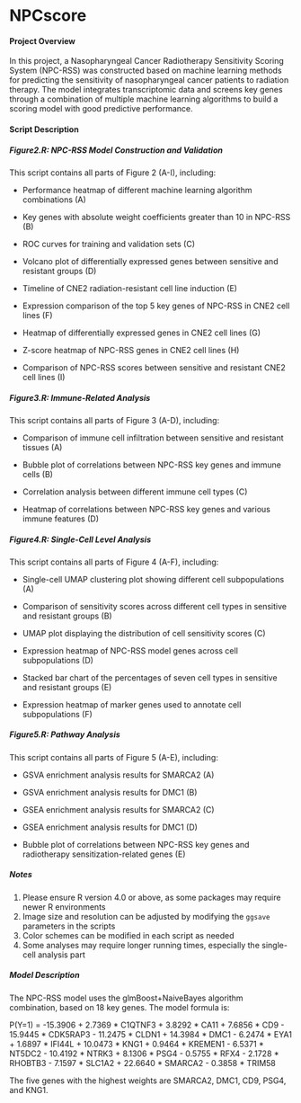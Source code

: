 # NPCscore
#### Project Overview

In this project, a Nasopharyngeal Cancer Radiotherapy Sensitivity Scoring System (NPC-RSS) was constructed based on machine learning methods for predicting the sensitivity of nasopharyngeal cancer patients to radiation therapy. The model integrates transcriptomic data and screens key genes through a combination of multiple machine learning algorithms to build a scoring model with good predictive performance.

 

#### Script Description 

##### Figure2.R: NPC-RSS Model Construction and Validation

 This script contains all parts of Figure 2 (A-I), including:

- Performance heatmap of different machine learning algorithm combinations (A)

- Key genes with absolute weight coefficients greater than 10 in NPC-RSS (B)

- ROC curves for training and validation sets (C)

- Volcano plot of differentially expressed genes between sensitive and resistant groups (D)

- Timeline of CNE2 radiation-resistant cell line induction (E)

- Expression comparison of the top 5 key genes of NPC-RSS in CNE2 cell lines (F)

- Heatmap of differentially expressed genes in CNE2 cell lines (G)

- Z-score heatmap of NPC-RSS genes in CNE2 cell lines (H)

- Comparison of NPC-RSS scores between sensitive and resistant CNE2 cell lines (I)

 

##### Figure3.R: Immune-Related Analysis

This script contains all parts of Figure 3 (A-D), including:

- Comparison of immune cell infiltration between sensitive and resistant tissues (A)

- Bubble plot of correlations between NPC-RSS key genes and immune cells (B)

- Correlation analysis between different immune cell types (C)

- Heatmap of correlations between NPC-RSS key genes and various immune features (D)

 

##### Figure4.R: Single-Cell Level Analysis 

This script contains all parts of Figure 4 (A-F), including:

- Single-cell UMAP clustering plot showing different cell subpopulations (A)

- Comparison of sensitivity scores across different cell types in sensitive and resistant groups (B)

- UMAP plot displaying the distribution of cell sensitivity scores (C)

- Expression heatmap of NPC-RSS model genes across cell subpopulations (D)

- Stacked bar chart of the percentages of seven cell types in sensitive and resistant groups (E)

- Expression heatmap of marker genes used to annotate cell subpopulations (F)

 

##### Figure5.R: Pathway Analysis

This script contains all parts of Figure 5 (A-E), including:

- GSVA enrichment analysis results for SMARCA2 (A)

- GSVA enrichment analysis results for DMC1 (B)

- GSEA enrichment analysis results for SMARCA2 (C)

- GSEA enrichment analysis results for DMC1 (D)

- Bubble plot of correlations between NPC-RSS key genes and radiotherapy sensitization-related genes (E)

  

##### Notes 

1. Please ensure R version 4.0 or above, as some packages may require newer R environments
2. Image size and resolution can be adjusted by modifying the `ggsave` parameters in the scripts
3. Color schemes can be modified in each script as needed
4. Some analyses may require longer running times, especially the single-cell analysis part



##### Model Description

The NPC-RSS model uses the glmBoost+NaiveBayes algorithm combination, based on 18 key genes. The model formula is:

P(Y=1) = -15.3906 + 2.7369 * C1QTNF3 + 3.8292 * CA11 + 7.6856 * CD9 - 15.9445 * CDK5RAP3 - 11.2475 * CLDN1 + 14.3984 * DMC1 - 6.2474 * EYA1 + 1.6897 * IFI44L + 10.0473 * KNG1 + 0.9464 * KREMEN1 - 6.5371 * NT5DC2 - 10.4192 * NTRK3 + 8.1306 * PSG4 - 0.5755 * RFX4 - 2.1728 * RHOBTB3 - 7.1597 * SLC1A2 + 22.6640 * SMARCA2 - 0.3858 * TRIM58 

The five genes with the highest weights are SMARCA2, DMC1, CD9, PSG4, and KNG1.
